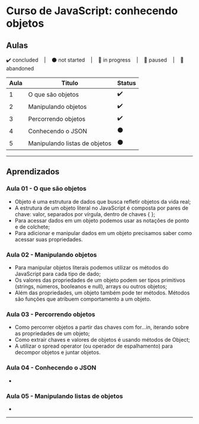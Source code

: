 # Curso de JavaScript: conhecendo objetos

## Aulas
<p>
  ✔️ concluded &nbsp;&nbsp;&nbsp;|&nbsp;&nbsp;&nbsp;
  ⚫ not started &nbsp;&nbsp;&nbsp;|&nbsp;&nbsp;&nbsp;
  🔵 in progress &nbsp;&nbsp;&nbsp;|&nbsp;&nbsp;&nbsp;
  🔶 paused &nbsp;&nbsp;&nbsp;|&nbsp;&nbsp;&nbsp;
  🔴 abandoned 
</p>

| Aula | Titulo | Status |
| --- | --- | --- |
| 1 | O que são objetos | ✔️ |
| 2 | Manipulando objetos | ✔️ |
| 3 | Percorrendo objetos | ✔️ |
| 4 | Conhecendo o JSON | ⚫ |
| 5 | Manipulando listas de objetos | ⚫ |

---

## Aprendizados

### Aula 01 - O que são objetos
<ul>
  <li>Objeto é uma estrutura de dados que busca refletir objetos da vida real;</li>
  <li>A estrutura de um objeto literal no JavaScript é composta por pares de chave: valor, separados por vírgula, dentro de chaves { };</li>
  <li>Para acessar dados em um objeto podemos usar as notações de ponto e de colchete;</li>
  <li>Para adicionar e manipular dados em um objeto precisamos saber como acessar suas propriedades.</li>
</ul>

### Aula 02 - Manipulando objetos
<ul>
  <li>Para manipular objetos literais podemos utilizar os métodos do JavaScript para cada tipo de dado;</li>
  <li>Os valores das propriedades de um objeto podem ser tipos primitivos (strings, números, booleanos e null), arrays ou outros objetos;</li>
  <li>Além das propriedades, um objeto também pode ter métodos. Métodos são funções que atribuem comportamento a um objeto.</li>
</ul>

### Aula 03 - Percorrendo objetos
<ul>
  <li>Como percorrer objetos a partir das chaves com for...in, iterando sobre as propriedades de um objeto;</li>
  <li>Como extrair chaves e valores de objetos é usando métodos de Object;</li>
  <li>A utilizar o spread operator (ou operador de espalhamento) para decompor objetos e juntar objetos.</li>
</ul>

### Aula 04 - Conhecendo o JSON
<ul>
  <li></li>
</ul>

### Aula 05 - Manipulando listas de objetos
<ul>
  <li></li>
</ul>

---
